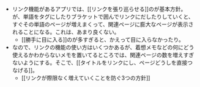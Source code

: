 - リンク機能があるアプリでは、[[リンクを張り巡らせる]]のが基本方針。が、単語をタグにしたりブラケットで囲んでリンクにだしたりしていくと、すぐその単語のページが増えまくって、関連ページに膨大なページが表示されることになる。これは、あまり良くない。
	- [[勝手に目に入る]]のが多すぎると、かえって目に入らなかったり。
- なので、リンクの機能の使い方はいくつかあるが、着想メモなどの何にどう使えるかわからないメモを置いてるところでは、関連ページの数を増えすぎないようにする。そこで、[[タイトルをリンクにし、ページどうしを直接つなげる]]。
	- [[リンクが際限なく増えていくことを防ぐ3つの方針]]

